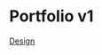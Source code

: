 # Portfolio v1

[Design](https://www.figma.com/file/xY9gRCJV7BtcAALFLKM0Li/Portfolio?type=design&node-id=0%3A1&mode=design&t=83GTpWAeCjWBOCG6-1)
